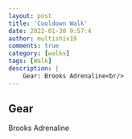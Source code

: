 ```yaml
---
layout: post
title: 'Cooldown Walk'
date: 2022-01-30 9:57:4
author: multishiv19
comments: true
category: [walks]
tags: [Walk]
description: |
    Gear: Brooks Adrenaline<br/>
---
```


## Gear
Brooks Adrenaline



<div width='100%' class='strava-embed-placeholder' data-embed-type='activity' data-embed-id='6601482237'></div>
<script src='https://strava-embeds.com/embed.js'></script>
